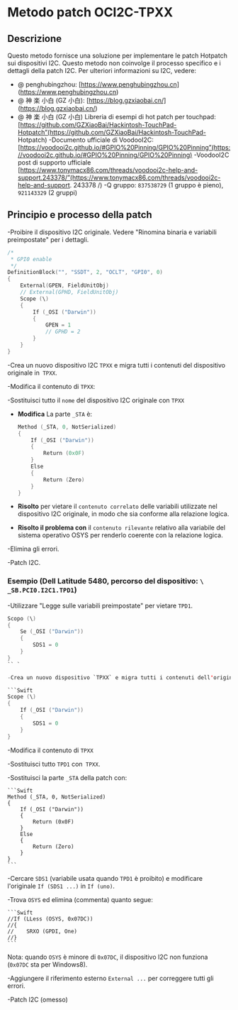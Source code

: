 # Metodo patch OCI2C-TPXX

## Descrizione

Questo metodo fornisce una soluzione per implementare le patch Hotpatch sui dispositivi I2C. Questo metodo non coinvolge il processo specifico e i dettagli della patch I2C. Per ulteriori informazioni su I2C, vedere:

- @ penghubingzhou: [https://www.penghubingzhou.cn] (https://www.penghubingzhou.cn)
- @ 神 楽 小白 (GZ 小白): [https://blog.gzxiaobai.cn/] (https://blog.gzxiaobai.cn/)
- @ 神 楽 小白 (GZ 小白) Libreria di esempi di hot patch per touchpad: [https://github.com/GZXiaoBai/Hackintosh-TouchPad-Hotpatch”(https://github.com/GZXiaoBai/Hackintosh-TouchPad- Hotpatch)
-Documento ufficiale di VoodooI2C: [https://voodooi2c.github.io/#GPIO%20Pinning/GPIO%20Pinning”(https://voodooi2c.github.io/#GPIO%20Pinning/GPIO%20Pinning)
-VoodooI2C post di supporto ufficiale [https://www.tonymacx86.com/threads/voodooi2c-help-and-support.243378/”(https://www.tonymacx86.com/threads/voodooi2c-help-and-support. 243378 /)
-Q gruppo: `837538729` (1 gruppo è pieno),` 921143329` (2 gruppi)

## Principio e processo della patch

-Proibire il dispositivo I2C originale. Vedere "Rinomina binaria e variabili preimpostate" per i dettagli.

  ```Swift
  /*
   * GPI0 enable
   */
  DefinitionBlock("", "SSDT", 2, "OCLT", "GPI0", 0)
  {
      External(GPEN, FieldUnitObj)
      // External(GPHD, FieldUnitObj)
      Scope (\)
      {
          If (_OSI ("Darwin"))
          {
              GPEN = 1
              // GPHD = 2
          }
      }
  }
  ```

-Crea un nuovo dispositivo I2C `TPXX` e migra tutti i contenuti del dispositivo originale in` TPXX`.

-Modifica il contenuto di `TPXX`:

  -Sostituisci tutto il `nome` del dispositivo I2C originale con `TPXX`

  - **Modifica** La parte `_STA` è:

    ```Swift
    Method (_STA, 0, NotSerialized)
    {
        If (_OSI ("Darwin"))
        {
            Return (0x0F)
        }
        Else
        {
            Return (Zero)
        }
    }
    ```

  - **Risolto** per vietare il `contenuto correlato` delle variabili utilizzate nel dispositivo I2C originale, in modo che sia conforme alla relazione logica.

  - **Risolto il problema con** il `contenuto rilevante` relativo alla variabile del sistema operativo OSYS per renderlo coerente con la relazione logica.

-Elimina gli errori.

-Patch I2C.

### Esempio (Dell Latitude 5480, percorso del dispositivo: `\ _SB.PCI0.I2C1.TPD1`)

-Utilizzare "Legge sulle variabili preimpostate" per vietare `TPD1`.

  ```Swift
  Scopo (\)
  {
      Se (_OSI ("Darwin"))
      {
          SDS1 = 0
      }
  }
  `` `

-Crea un nuovo dispositivo `TPXX` e migra tutti i contenuti dell'originale` TPD1` in `TPXX`.

  ```Swift
  Scope (\)
  {
      If (_OSI ("Darwin"))
      {
          SDS1 = 0
      }
  }
  ```

-Modifica il contenuto di `TPXX`

  -Sostituisci tutto `TPD1` con` TPXX`.
  
  -Sostituisci la parte `_STA` della patch con:
  
    ```Swift
    Method (_STA, 0, NotSerialized)
    {
        If (_OSI ("Darwin"))
        {
            Return (0x0F)
        }
        Else
        {
            Return (Zero)
        }
    }
    ```
  
  -Cercare `SDS1` (variabile usata quando `TPD1` è proibito) e modificare l'originale `If (SDS1 ...)` in `If (uno)`.
  
  -Trova `OSYS` ed elimina (commenta) quanto segue:
  
    ```Swift
    //If (LLess (OSYS, 0x07DC))
    //{
    //    SRXO (GPDI, One)
    //}
    ```
    
Nota: quando `OSYS` è minore di `0x07DC`, il dispositivo I2C non funziona (`0x07DC` sta per Windows8).
  
-Aggiungere il riferimento esterno `External ...` per correggere tutti gli errori.

-Patch I2C (omesso)
